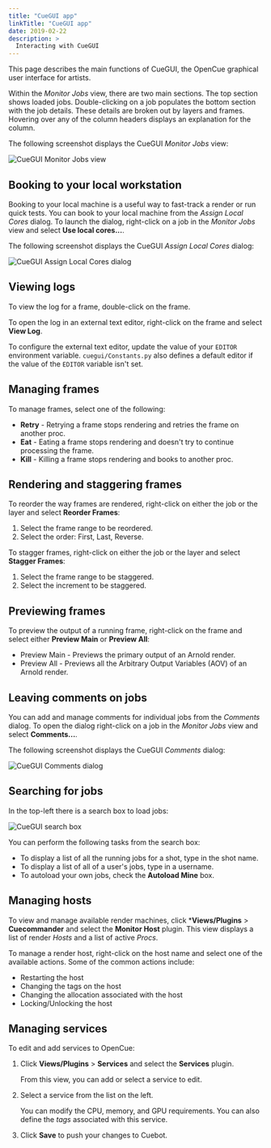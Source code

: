 ```yaml
---
title: "CueGUI app"
linkTitle: "CueGUI app"
date: 2019-02-22
description: >
  Interacting with CueGUI
---
```


This page describes the main functions of CueGUI, the OpenCue graphical user
interface for artists.

Within the *Monitor Jobs* view, there are two main sections. The top section
shows loaded jobs. Double-clicking on a job populates the bottom section with
the job details. These details are broken out by layers and frames. Hovering
over any of the column headers displays an explanation for the column.

The following screenshot displays the CueGUI *Monitor Jobs* view:

![CueGUI Monitor Jobs view](/docs/images/cuegui_monitor_jobs.png)

## Booking to your local workstation

Booking to your local machine is a useful way to fast-track a render or run
quick tests. You can book to your local machine from the *Assign Local Cores*
dialog. To launch the dialog, right-click on a job in the *Monitor Jobs* view
and select **Use local cores...**.

The following screenshot displays the CueGUI *Assign Local Cores* dialog:

![CueGUI Assign Local Cores dialog](/docs/images/cuegui_use_local.png)

## Viewing logs

To view the log for a frame, double-click on the frame.

To open the log in an external text editor, right-click on the frame and select
**View Log**.

To configure the external text editor, update the value of your `EDITOR`
environment variable. `cuegui/Constants.py` also defines a default editor if the
value of the `EDITOR` variable isn't set.

## Managing frames

To manage frames, select one of the following:

*   **Retry** - Retrying a frame stops rendering and retries the frame on
    another proc.
*   **Eat** - Eating a frame stops rendering and doesn't try to continue
    processing the frame.
*   **Kill** - Killing a frame stops rendering and books to another proc.

## Rendering and staggering frames

To reorder the way frames are rendered, right-click on either the job or the
layer and select **Reorder Frames**:

1.  Select the frame range to be reordered.
1.  Select the order: First, Last, Reverse.

To stagger frames, right-click on either the job or the layer and select
**Stagger Frames**:

1.  Select the frame range to be staggered.
1.  Select the increment to be staggered.

## Previewing frames

To preview the output of a running frame, right-click on the frame and select
either **Preview Main** or **Preview All**:

*   Preview Main - Previews the primary output of an Arnold render.
*   Preview All - Previews all the Arbitrary Output Variables (AOV) of an Arnold
    render.

## Leaving comments on jobs

You can add and manage comments for individual jobs from the *Comments* dialog.
To open the dialog right-click on a job in the *Monitor Jobs* view and select
**Comments...**.

The following screenshot displays the CueGUI *Comments* dialog:

![CueGUI Comments dialog](/docs/images/cuegui_comments.png)

## Searching for jobs

In the top-left there is a search box to load jobs:

![CueGUI search box](/docs/images/cuegui_search.png)

You can perform the following tasks from the search box:

*   To display a list of all the running jobs for a shot, type in the shot name.
*   To display a list of all of a user's jobs, type in a username.
*   To autoload your own jobs, check the **Autoload Mine** box.

## Managing hosts

To view and manage available render machines, click ***Views/Plugins** >
**Cuecommander** and select the **Monitor Host** plugin. This view displays a
list of render *Hosts* and a list of active *Procs*.

To manage a render host, right-click on the host name and select one of the
available actions. Some of the common actions include:

*   Restarting the host
*   Changing the tags on the host
*   Changing the allocation associated with the host
*   Locking/Unlocking the host

## Managing services

To edit and add services to OpenCue:

1.  Click **Views/Plugins** > **Services** and select the **Services** plugin.

    From this view, you can add or select a service to edit.

1.  Select a service from the list on the left.

    You can modify the CPU, memory, and GPU requirements. You can also define
    the *tags* associated with this service.

1.  Click **Save** to push your changes to Cuebot.
